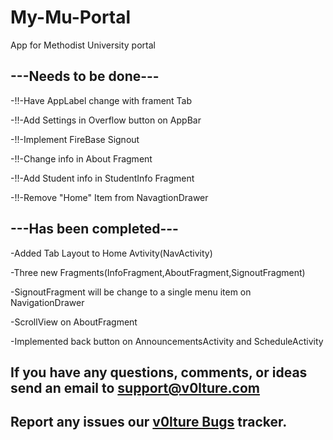 # My-Mu-Portal
App for Methodist University portal

---Needs to be done---
-------
-!!-Have AppLabel change with frament Tab

-!!-Add Settings in Overflow button on AppBar

-!!-Implement FireBase Signout

-!!-Change info in About Fragment

-!!-Add Student info in StudentInfo Fragment

-!!-Remove "Home" Item from NavagtionDrawer

---Has been completed---
-----
-Added Tab Layout to Home Avtivity(NavActivity)

-Three new Fragments(InfoFragment,AboutFragment,SignoutFragment)

-SignoutFragment will be change to a single menu item on NavigationDrawer

-ScrollView on AboutFragment

-Implemented back button on AnnouncementsActivity and ScheduleActivity

If you have any questions, comments, or ideas send an email to support@v0lture.com
------

Report any issues our [v0lture Bugs](https://bugs.v0lture.com) tracker.
-------
